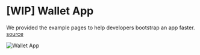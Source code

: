 # [WIP] Wallet App

We provided the example pages to help developers bootstrap an app faster.  
[source](https://github.com/SCB-Innovation-Lab/saber_flutter_ui/tree/feature/components/example/wallet_app_demo)

![Wallet App](/img/docs/example/wallet-app.png)
